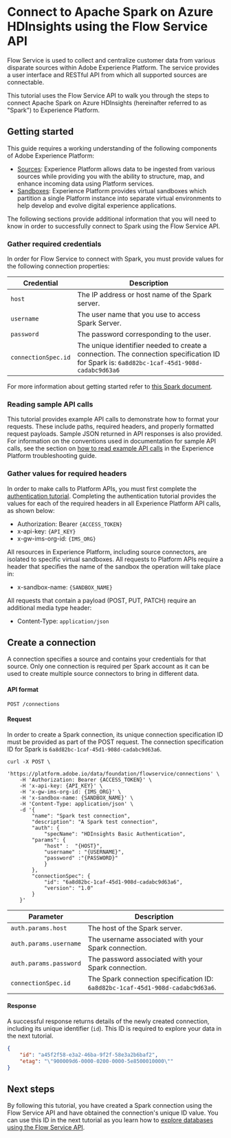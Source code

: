 # Connect to Apache Spark on Azure HDInsights using the Flow Service API

Flow Service is used to collect and centralize customer data from various disparate sources within Adobe Experience Platform. The service provides a user interface and RESTful API from which all supported sources are connectable.

This tutorial uses the Flow Service API to walk you through the steps to connect Apache Spark on Azure HDInsights (hereinafter referred to as "Spark") to Experience Platform.

## Getting started

This guide requires a working understanding of the following components of Adobe Experience Platform:

- [Sources](https://docs.adobe.com/content/help/en/experience-platform/source-connectors/home.html): Experience Platform allows data to be ingested from various sources while providing you with the ability to structure, map, and enhance incoming data using Platform services.
- [Sandboxes](https://docs.adobe.com/content/help/en/experience-platform/sandbox/home.html): Experience Platform provides virtual sandboxes which partition a single Platform instance into separate virtual environments to help develop and evolve digital experience applications.

The following sections provide additional information that you will need to know in order to successfully connect to Spark using the Flow Service API.

### Gather required credentials

In order for Flow Service to connect with Spark, you must provide values for the following connection properties:

| Credential | Description |
| ---------- | ----------- |
| `host` | The IP address or host name of the Spark server. |
| `username` | The user name that you use to access Spark Server. |
| `password` | The password corresponding to the user. |
| `connectionSpec.id` | The unique identifier needed to create a connection. The connection specification ID for Spark is: `6a8d82bc-1caf-45d1-908d-cadabc9d63a6` |

For more information about getting started refer to [this Spark document](https://docs.microsoft.com/en-us/azure/hdinsight/spark/apache-spark-overview).

### Reading sample API calls

This tutorial provides example API calls to demonstrate how to format your requests. These include paths, required headers, and properly formatted request payloads. Sample JSON returned in API responses is also provided. For information on the conventions used in documentation for sample API calls, see the section on [how to read example API calls](https://docs.adobe.com/content/help/en/experience-platform/landing/troubleshooting.html#reading-example-api-calls) in the Experience Platform troubleshooting guide.

### Gather values for required headers

In order to make calls to Platform APIs, you must first complete the [authentication tutorial](https://docs.adobe.com/content/help/en/experience-platform/tutorials/authentication.html). Completing the authentication tutorial provides the values for each of the required headers in all Experience Platform API calls, as shown below:

- Authorization: Bearer `{ACCESS_TOKEN}`
- x-api-key: `{API_KEY}`
- x-gw-ims-org-id: `{IMS_ORG}`

All resources in Experience Platform, including source connectors, are isolated to specific virtual sandboxes. All requests to Platform APIs require a header that specifies the name of the sandbox the operation will take place in:

- x-sandbox-name: `{SANDBOX_NAME}`

All requests that contain a payload (POST, PUT, PATCH) require an additional media type header:

- Content-Type: `application/json`

## Create a connection

A connection specifies a source and contains your credentials for that source. Only one connection is required per Spark account as it can be used to create multiple source connectors to bring in different data.

#### API format

```http
POST /connections
```

#### Request

In order to create a Spark connection, its unique connection specification ID must be provided as part of the POST request. The connection specification ID for Spark is `6a8d82bc-1caf-45d1-908d-cadabc9d63a6`.

```shell
curl -X POST \
    'https://platform.adobe.io/data/foundation/flowservice/connections' \
    -H 'Authorization: Bearer {ACCESS_TOKEN}' \
    -H 'x-api-key: {API_KEY}' \
    -H 'x-gw-ims-org-id: {IMS_ORG}' \
    -H 'x-sandbox-name: {SANDBOX_NAME}' \
    -H 'Content-Type: application/json' \
    -d '{
        "name": "Spark test connection",
        "description": "A Spark test connection",
        "auth": {
            "specName": "HDInsights Basic Authentication",
        "params": {
            "host" :  "{HOST}",
            "username" : "{USERNAME}",
            "password" :"{PASSWORD}"
            }
        },
        "connectionSpec": {
            "id": "6a8d82bc-1caf-45d1-908d-cadabc9d63a6",
            "version": "1.0"
        }
    }'
```

| Parameter | Description |
| --------- | ----------- |
| `auth.params.host` | The host of the Spark server. |
| `auth.params.username` | The username associated with your Spark connection. |
| `auth.params.password` | The password associated with your Spark connection. |
| `connectionSpec.id` | The Spark connection specification ID: `6a8d82bc-1caf-45d1-908d-cadabc9d63a6`. |

#### Response

A successful response returns details of the newly created connection, including its unique identifier (`id`). This ID is required to explore your data in the next tutorial.

```json
{
    "id": "a45f2f58-e3a2-46ba-9f2f-58e3a2b6baf2",
    "etag": "\"900009d6-0000-0200-0000-5e8500010000\""
}
```

## Next steps

By following this tutorial, you have created a Spark connection using the Flow Service API and have obtained the connection's unique ID value. You can use this ID in the next tutorial as you learn how to [explore databases using the Flow Service API](./explore-dbnosql-api-tutorial.md).